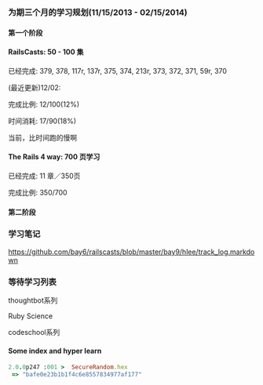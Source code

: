 ### 为期三个月的学习规划(11/15/2013 - 02/15/2014)



#### 第一个阶段

#### RailsCasts: 50 - 100 集

已经完成: 379, 378, 117r, 137r, 375, 374, 213r, 373, 372, 371, 59r, 370

(最近更新)12/02: 

完成比例: 12/100(12%)

时间消耗: 17/90(18%)

当前，比时间跑的慢啊

#### The Rails 4 way: 700 页学习

已经完成: 11 章／350页

完成比例: 350/700



#### 第二阶段









### 学习笔记

https://github.com/bay6/railscasts/blob/master/bay9/hlee/track_log.markdown



### 等待学习列表

thoughtbot系列

Ruby Science

codeschool系列



#### Some index and hyper learn


```ruby
2.0.0p247 :001 >  SecureRandom.hex
 => "bafe0e23b1b1f4c6e8557834977af177"
```

